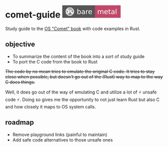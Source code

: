 # comet-guide ![bare metal](assets/bare-metal-c04868.svg)

Study guide to the [OS "Comet" book][1] with code examples in Rust.

## objective

- To summarize the content of the book into a sort of study guide
- To port the C code from the book to Rust

~~The code by no mean tries to emulate the original C code. It tries to stay close when possible, but doesn't go out of the (Rust) way to map to the way C does things.~~

Well, it does go out of the way of emulating C and utilize a lot of ⚡ unsafe code ⚡. Doing so gives me the opportunity to not just learn Rust but also C and how closely it maps to OS system calls.

## roadmap

- Remove playground links (painful to maintain)
- Add safe code alternatives to those unsafe ones

[1]: http://pages.cs.wisc.edu/~remzi/OSTEP/
